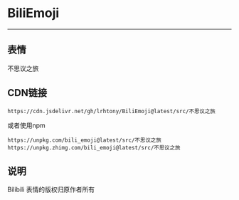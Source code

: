 # BiliEmoji
---
## 表情
不思议之旅
## CDN链接
```
https://cdn.jsdelivr.net/gh/lrhtony/BiliEmoji@latest/src/不思议之旅
```
或者使用npm
```
https://unpkg.com/bili_emoji@latest/src/不思议之旅
https://unpkg.zhimg.com/bili_emoji@latest/src/不思议之旅
```
## 说明
Bilibili 表情的版权归原作者所有
